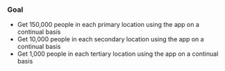 ### Goal

 * Get 150,000 people in each primary location using the app on a continual basis
 * Get 10,000 people in each secondary location using the app on a continual basis
 * Get 1,000 people in each tertiary location using the app on a continual basis
